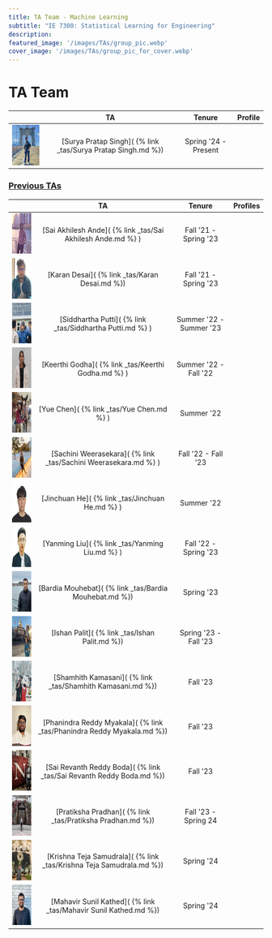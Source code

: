 ```yaml
---
title: TA Team - Machine Learning
subtitle: "IE 7300: Statistical Learning for Engineering"
description: 
featured_image: '/images/TAs/group_pic.webp'
cover_image: '/images/TAs/group_pic_for_cover.webp'
---
```


<head>
     <link rel="stylesheet" href="https://cdnjs.cloudflare.com/ajax/libs/font-awesome/5.15.3/css/all.min.css">
</head>

<h1 stype= "text-align: left"> TA Team </h1>

|                                                                          | TA                                                               | Tenure               | Profile             |
|:------------------------------------------------------------------------:|:----------------------------------------------------------------:|:--------------------:|:-------------------:|
| <img src="/images/TAs/Surya Pratap Singh.webp" width="100" height="80">     | [Surya Pratap Singh]( {% link _tas/Surya Pratap Singh.md %})              | Spring '24 - Present | <a href="https://www.linkedin.com/in/suryasingh175/" target="_blank"><i class="fab fa-linkedin" style="color: #0072b1;"></i></a> <a href="https://github.com/suryap175" target="_blank"><i class="fab fa-github"></i></a> <a href="https://scholar.google.com/citations?user=zdz1gRQAAAAJ&hl=en" target="_blank"><i class="fas fa-globe"></i></a>|


<!-----------------------------------------------PREVIOUS TAS-------------------------------------------------->

<h3><u> Previous TAs </u></h3>

|                                                                      | TA                                                          | Tenure                   | Profiles           |
|:--------------------------------------------------------------------:|:-----------------------------------------------------------:|:------------------------:|:------------------:|
| <img src="/images/TAs/Akhil.webp" width="100" height="80">           | [Sai Akhilesh Ande]( {% link _tas/Sai Akhilesh Ande.md %} ) | Fall '21 - Spring '23 | <a href="https://www.linkedin.com/in/akhilesh1896/" target="_blank"><i class="fab fa-linkedin" style="color: #0072b1;"></i></a> <a href="https://github.com/akhil189" target="_blank"><i class="fab fa-github"></i></a> |
| <img src="/images/TAs/Karan.webp" width="100" height="80">           | [Karan Desai]( {% link _tas/Karan Desai.md %})              | Fall '21 - Spring '23 | <a href="https://www.linkedin.com/in/karan-desai-ds-ml/" target="_blank"><i class="fab fa-linkedin" style="color: #0072b1;"></i></a> <a href="https://github.com/desaikaran" target="_blank"><i class="fab fa-github"></i></a> |
| <img src="/images/TAs/Siddhartha.webp" width="100" height="80">      | [Siddhartha Putti]( {% link _tas/Siddhartha Putti.md %} )   | Summer '22 - Summer '23 | <a href="https://www.linkedin.com/in/siddhartha-putti-b0812018b/" target="_blank"><i class="fab fa-linkedin" style="color: #0072b1;"></i></a> <a href="https://github.com/SiddharthaPutti" target="_blank"><i class="fab fa-github"></i></a> |
| <img src="/images/TAs/Keerthi.webp" width="100" height="80">         | [Keerthi Godha]( {% link _tas/Keerthi Godha.md %} )         | Summer '22 - Fall '22 | <a href="https://www.linkedin.com/in/keerthi-godha/" target="_blank"><i class="fab fa-linkedin" style="color: #0072b1;"></i></a> <a href="" target="_blank"><i class="fab fa-github"></i></a> |
| <img src="/images/TAs/Yue.webp" width="100" height="80">             | [Yue Chen]( {% link _tas/Yue Chen.md %} )                   | Summer '22 | <a href="https://www.linkedin.com/in/yue-chen-jasmine/" target="_blank"><i class="fab fa-linkedin" style="color: #0072b1;"></i></a> <a href="https://github.com/jasminelacoca9429" target="_blank"><i class="fab fa-github"></i></a> |
| <img src="/images/TAs/Sachini Weerasekara.webp" width="100" height="80"> | [Sachini Weerasekara]( {% link _tas/Sachini Weerasekara.md %} )  | Fall '22 - Fall '23   | <a href="https://www.linkedin.com/in/sachini-weerasekara-4b95579a/" target="_blank"><i class="fab fa-linkedin" style="color: #0072b1;"></i></a> <a href="https://github.com/sachininw" target="_blank"><i class="fab fa-github"></i></a> <a href="	https://sachini.sites.northeastern.edu/" target="_blank"><i class="fas fa-globe"></i></a> |
| <img src="/images/TAs/Jinchuan.webp" width="100" height="80">        | [Jinchuan He]( {% link _tas/Jinchuan He.md %} )             | Summer '22 | <a href="" target="_blank"><i class="fab fa-linkedin" style="color: #0072b1;"></i></a> <a href="" target="_blank"><i class="fab fa-github"></i></a>|
| <img src="/images/TAs/Yanming Liu.webp" width="100" height="80">     | [Yanming Liu]( {% link _tas/Yanming Liu.md %} )             | Fall '22 - Spring '23 | <a href="https://www.linkedin.com/in/yanming21/" target="_blank"><i class="fab fa-linkedin" style="color: #0072b1;"></i></a> <a href="https://github.com/yanmingl" target="_blank"><i class="fab fa-github"></i></a> |
| <img src="/images/TAs/Bardia Mouhebat.webp" width="100" height="80"> | [Bardia Mouhebat]( {% link _tas/Bardia Mouhebat.md %})      | Spring '23 | <a href="https://www.linkedin.com/in/bardiamouhebat/" target="_blank"><i class="fab fa-linkedin" style="color: #0072b1;"></i></a> <a href="https://github.com/baridamm" target="_blank"><i class="fab fa-github"></i></a> |
| <img src="/images/TAs/Ishan Palit.webp" width="100" height="80">     | [Ishan Palit]( {% link _tas/Ishan Palit.md %}) | Spring '23 - Fall '23 | <a href="https://www.linkedin.com/in/ishan-palit-b117a155/" target="_blank"><i class="fab fa-linkedin" style="color: #0072b1;"></i></a> <a href="https://github.com/palit-ishan" target="_blank"><i class="fab fa-github"></i></a> |
| <img src="/images/TAs/Shamhith Kamasani.webp" width="100" height="80">     | [Shamhith Kamasani]( {% link _tas/Shamhith Kamasani.md %})              | Fall '23 | <a href="https://www.linkedin.com/in/shamhith-kamasani-99371316a/" target="_blank"><i class="fab fa-linkedin" style="color: #0072b1;"></i></a> <a href="https://github.com/shamhithk" target="_blank"><i class="fab fa-github"></i></a> |
| <img src="/images/TAs/Phanindra Reddy Myakala.webp" width="100" height="80">     | [Phanindra Reddy Myakala]( {% link _tas/Phanindra Reddy Myakala.md %}) | Fall '23 | <a href="https://www.linkedin.com/in/myakala-phanindra-reddy/" target="_blank"><i class="fab fa-linkedin" style="color: #0072b1;"></i></a> <a href="https://github.com/phanindrareddymyakala" target="_blank"><i class="fab fa-github"></i></a> |
| <img src="/images/TAs/Sai Revanth Reddy Boda.webp" width="100" height="80">     | [Sai Revanth Reddy Boda]( {% link _tas/Sai Revanth Reddy Boda.md %})              | Fall '23 | <a href="https://www.linkedin.com/in/boda-sai-revanth-reddy-532a7816a/" target="_blank"><i class="fab fa-linkedin" style="color: #0072b1;"></i></a> <a href="https://github.com/bsr11272" target="_blank"><i class="fab fa-github"></i></a> |
| <img src="/images/TAs/Pratiksha Pradhan.webp" width="100" height="80">     | [Pratiksha Pradhan]( {% link _tas/Pratiksha Pradhan.md %})              | Fall '23 - Spring 24 | <a href="https://www.linkedin.com/in/pratiksha-pradhan95/" target="_blank"><i class="fab fa-linkedin" style="color: #0072b1;"></i></a> <a href="https://github.com/ppratiksha95" target="_blank"><i class="fab fa-github"></i></a> |
| <img src="/images/TAs/Krishna Teja Samudrala.webp" width="100" height="80">     | [Krishna Teja Samudrala]( {% link _tas/Krishna Teja Samudrala.md %})              | Spring '24 | <a href="https://www.linkedin.com/in/krishnatejasamudrala/" target="_blank"><i class="fab fa-linkedin" style="color: #0072b1;"></i></a> <a href="	https://github.com/krishnateja-samudrala" target="_blank"><i class="fab fa-github"></i></a> |
| <img src="/images/TAs/Mahavir Sunil Kathed.webp" width="100" height="80">     | [Mahavir Sunil Kathed]( {% link _tas/Mahavir Sunil Kathed.md %})              | Spring '24 | <a href="https://www.linkedin.com/in/mahavirsk/" target="_blank"><i class="fab fa-linkedin" style="color: #0072b1;"></i></a> <a href="https://github.com/MahavirK1997" target="_blank"><i class="fab fa-github"></i></a> |